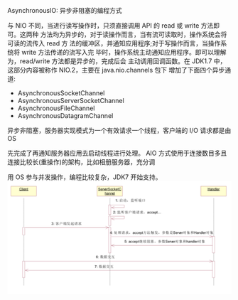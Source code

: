 AsynchronousIO: 异步非阻塞的编程方式 

与 NIO 不同，当进行读写操作时，只须直接调用 API 的 read 或 write 方法即可。这两种 方法均为异步的，对于读操作而言，当有流可读取时，操作系统会将可读的流传入 read 方 法的缓冲区，并通知应用程序;对于写操作而言，当操作系统将 write 方法传递的流写入完 毕时，操作系统主动通知应用程序。即可以理解为，read/write 方法都是异步的，完成后会 主动调用回调函数。在 JDK1.7 中，这部分内容被称作 NIO.2，主要在 java.nio.channels 包下 增加了下面四个异步通道: 

- AsynchronousSocketChannel
- AsynchronousServerSocketChannel 
- AsynchronousFileChannel
- AsynchronousDatagramChannel 

异步非阻塞，服务器实现模式为一个有效请求一个线程，客户端的 I/O 请求都是由 OS 

先完成了再通知服务器应用去启动线程进行处理。
 AIO 方式使用于连接数目多且连接比较长(重操作)的架构，比如相册服务器，充分调 

用 OS 参与并发操作，编程比较复杂，JDK7 开始支持。 
![](/pic/WX20190527-191712@2x.png)

